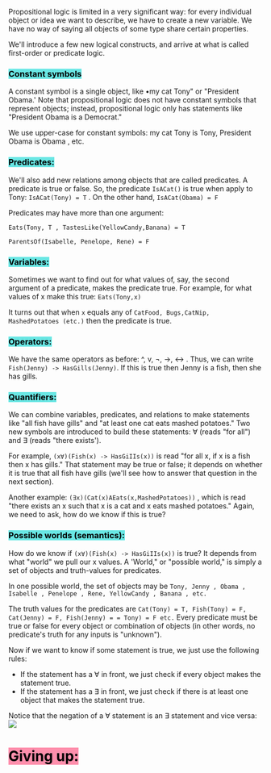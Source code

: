 Propositional logic is limited in a very significant way: for every individual object or idea we want to describe, we have to create a new variable. We have no way of saying all objects of some type share certain properties.

We'll introduce a few new logical constructs, and arrive at what is called first-order or predicate logic.

### <mark style="background: #69E7E4;">Constant symbols</mark>

A constant symbol is a single object, like •my cat Tony" or "President Obama.' Note that propositional logic does not have constant symbols that represent objects; instead, propositional logic only has statements like "President Obama is a Democrat."

We use upper-case for constant symbols: my cat Tony is Tony, President Obama is Obama , etc.

### <mark style="background: #69E7E4;">Predicates:</mark>

We'll also add new relations among objects that are called predicates. A predicate is true or false. So, the predicate ``IsACat()`` is true when apply to Tony: ``IsACat(Tony) = T`` . On the other hand, ``IsACat(Obama) = F``

Predicates may have more than one argument: 

``Eats(Tony, T , TastesLike(YellowCandy,Banana) = T``

``ParentsOf(Isabelle, Penelope, Rene) = F``

### <mark style="background: #69E7E4;">Variables:</mark>

Sometimes we want to find out for what values of, say, the second argument of a predicate, makes the predicate true. For example, for what values of x make this true: ``Eats(Tony,x)``

It turns out that when ``x`` equals any of ``CatFood, Bugs,CatNip, MashedPotatoes (etc.)`` then the predicate is true.

### <mark style="background: #69E7E4;">Operators:</mark>

We have the same operators as before: ^, v, ¬, ->, <-> . Thus, we can write ``Fish(Jenny) -> HasGills(Jenny)``. If this is true then Jenny is a fish, then she has gills.

### <mark style="background: #69E7E4;">Quantifiers:</mark>

We can combine variables, predicates, and relations to make statements like "all fish have gills" and "at least one cat eats mashed potatoes." Two new symbols are introduced to build these statements: ∀ (reads "for all") and ∃ (reads "there exists').

For example, ``(x∀)(Fish(x) -> HasGiIIs(x))`` is read "for all x, if x is a fish then x has gills." That statement may be true or false; it depends on whether it is true that all fish have gills (we'll see how to answer that question in the next section).

Another example: ``(∃x)(Cat(x)AEats(x,MashedPotatoes))`` , which is read "there exists an x such that x is a cat and x eats mashed potatoes." Again, we need to ask, how do we know if this is true?

### <mark style="background: #69E7E4;">Possible worlds (semantics):</mark>

How do we know if ``(x∀)(Fish(x) -> HasGiIIs(x))`` is true? It depends from what "world" we pull our x values. A 'World," or "possible world," is simply a set of objects and truth-values for predicates. 

In one possible world, the set of objects may be ``Tony, Jenny , Obama , Isabelle , Penelope , Rene, YellowCandy , Banana , etc.`` 

The truth values for the predicates are ``Cat(Tony) = T, Fish(Tony) = F, Cat(Jenny) = F, Fish(Jenny) = = Tony) = F etc.`` Every predicate must be true or false for every object or combination of objects (in other words, no predicate's truth for any inputs is "unknown").

Now if we want to know if some statement is true, we just use the following rules: 
- If the statement has a ∀ in front, we just check if every object makes the statement true.
- If the statement has a ∃ in front, we just check if there is at least one object that makes the statement true.

Notice that the negation of a ∀ statement is an ∃ statement and vice versa:
![](https://i.imgur.com/7j6zysf.png)

# <mark style="background: #FF5582A6;">Giving up:</mark>